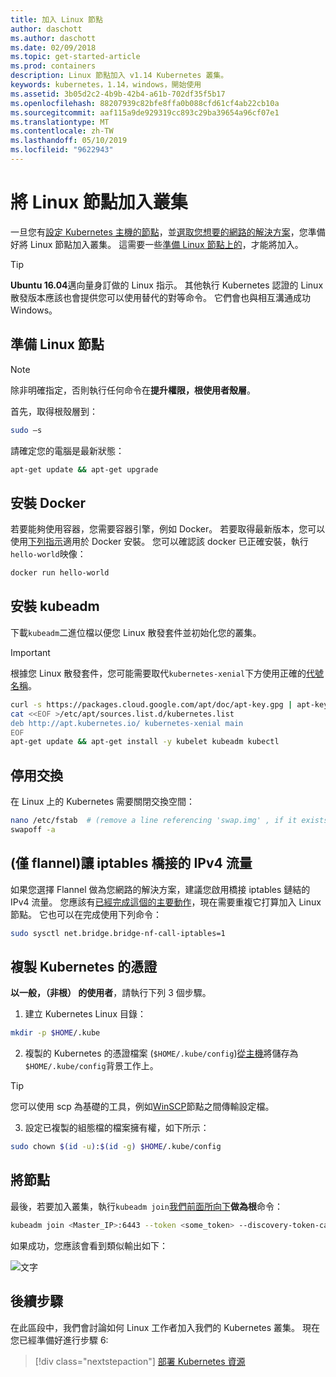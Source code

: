 ```yaml
---
title: 加入 Linux 節點
author: daschott
ms.author: daschott
ms.date: 02/09/2018
ms.topic: get-started-article
ms.prod: containers
description: Linux 節點加入 v1.14 Kubernetes 叢集。
keywords: kubernetes，1.14，windows，開始使用
ms.assetid: 3b05d2c2-4b9b-42b4-a61b-702df35f5b17
ms.openlocfilehash: 88207939c82bfe8ffa0b088cfd61cf4ab22cb10a
ms.sourcegitcommit: aaf115a9de929319cc893c29ba39654a96cf07e1
ms.translationtype: MT
ms.contentlocale: zh-TW
ms.lasthandoff: 05/10/2019
ms.locfileid: "9622943"
---
```

# <a name="joining-linux-nodes-to-a-cluster"></a>將 Linux 節點加入叢集

一旦您有[設定 Kubernetes 主機的節點](creating-a-linux-master.md)，並[選取您想要的網路的解決方案](network-topologies.md)，您準備好將 Linux 節點加入叢集。 這需要一些[準備 Linux 節點上的](joining-linux-workers.md#preparing-a-linux-node)，才能將加入。
> [!tip]
> **Ubuntu 16.04**邁向量身訂做的 Linux 指示。 其他執行 Kubernetes 認證的 Linux 散發版本應該也會提供您可以使用替代的對等命令。 它們會也與相互溝通成功 Windows。

## <a name="preparing-a-linux-node"></a>準備 Linux 節點

> [!NOTE]
> 除非明確指定，否則執行任何命令在**提升權限，根使用者殼層**。

首先，取得根殼層到：

```bash
sudo –s
```

請確定您的電腦是最新狀態：

```bash
apt-get update && apt-get upgrade
```

## <a name="install-docker"></a>安裝 Docker

若要能夠使用容器，您需要容器引擎，例如 Docker。 若要取得最新版本，您可以使用[下列指示](https://docs.docker.com/install/linux/docker-ce/ubuntu/)適用於 Docker 安裝。 您可以確認該 docker 已正確安裝，執行`hello-world`映像：

```bash
docker run hello-world
```

## <a name="install-kubeadm"></a>安裝 kubeadm

下載`kubeadm`二進位檔以便您 Linux 散發套件並初始化您的叢集。

> [!Important]  
> 根據您 Linux 散發套件，您可能需要取代`kubernetes-xenial`下方使用正確的[代號名稱](https://wiki.ubuntu.com/Releases)。

``` bash
curl -s https://packages.cloud.google.com/apt/doc/apt-key.gpg | apt-key add -
cat <<EOF >/etc/apt/sources.list.d/kubernetes.list
deb http://apt.kubernetes.io/ kubernetes-xenial main
EOF
apt-get update && apt-get install -y kubelet kubeadm kubectl 
```

## <a name="disable-swap"></a>停用交換

在 Linux 上的 Kubernetes 需要關閉交換空間：

``` bash
nano /etc/fstab  # (remove a line referencing 'swap.img' , if it exists)
swapoff -a
```

## <a name="flannel-only-enable-bridged-ipv4-traffic-to-iptables"></a>(僅 flannel)讓 iptables 橋接的 IPv4 流量

如果您選擇 Flannel 做為您網路的解決方案，建議您啟用橋接 iptables 鏈結的 IPv4 流量。 您應該有[已經完成這個的主要動作](network-topologies.md#flannel-in-host-gateway-mode)，現在需要重複它打算加入 Linux 節點。 它也可以在完成使用下列命令：

``` bash
sudo sysctl net.bridge.bridge-nf-call-iptables=1
```

## <a name="copy-kubernetes-certificate"></a>複製 Kubernetes 的憑證

**以一般，（非根） 的使用者**，請執行下列 3 個步驟。

1. 建立 Kubernetes Linux 目錄：

```bash
mkdir -p $HOME/.kube
```

2. 複製的 Kubernetes 的憑證檔案 (`$HOME/.kube/config`)[從主機](./creating-a-linux-master.md#collect-cluster-information)將儲存為`$HOME/.kube/config`背景工作上。

> [!tip]
> 您可以使用 scp 為基礎的工具，例如[WinSCP](https://winscp.net/eng/download.php)節點之間傳輸設定檔。

3. 設定已複製的組態檔的檔案擁有權，如下所示：

``` bash
sudo chown $(id -u):$(id -g) $HOME/.kube/config
```

## <a name="joining-node"></a>將節點

最後，若要加入叢集，執行`kubeadm join`[我們前面所向下](./creating-a-linux-master.md#initialize-master)**做為根**命令：

```bash
kubeadm join <Master_IP>:6443 --token <some_token> --discovery-token-ca-cert-hash <some_hash>
```

如果成功，您應該會看到類似輸出如下：

![文字](./media/node-join.png)

## <a name="next-steps"></a>後續步驟

在此區段中，我們會討論如何 Linux 工作者加入我們的 Kubernetes 叢集。 現在您已經準備好進行步驟 6:
> [!div class="nextstepaction"]
> [部署 Kubernetes 資源](./deploying-resources.md)